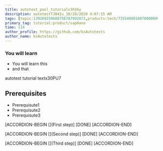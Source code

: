 ```yaml
---
title: autotest_pool_tutorialv3hS6y
description: autotestTJ84Iu_10/28/2020 4:07:15 AM
tags: [topic:139269250608756787992873,products:tech/73554900100700000996,tutorial:experience/advanced]
primary_tag: tutorial:product/sapHana
time: 114
author_profile: https://github.com/ksAutotests
author_name: ksAutotests
---
```

### You will learn
- You will learn this
- and that

autotest tutorial textx30PU7

## Prerequisites
- Prerequisute1
- Prerequisute2
- Prerequisute3

[ACCORDION-BEGIN [](First step)]
[DONE]
[ACCORDION-END]

[ACCORDION-BEGIN [](Second step)]
[DONE]
[ACCORDION-END]

[ACCORDION-BEGIN [](Third step)]
[DONE]
[ACCORDION-END]

